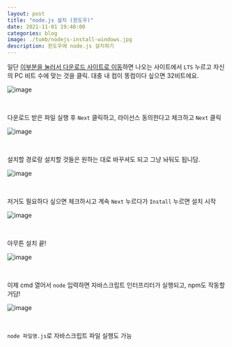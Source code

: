 ```yaml
---
layout: post
title: "node.js 설치 (윈도우)"
date: 2021-11-01 19:40:00
categories: blog
image: ./tumb/nodejs-install-windows.jpg
description: 윈도우에 node.js 설치하기
---
```


일단 [이부분을 눌러서 다운로드 사이트로 이동](https://nodejs.org/ko/download/)하면 나오는 사이트에서 `LTS` 누르고 자신의 PC 비트 수에 맞는 것을 클릭. 대충 내 컴이 똥컴이다 싶으면 32비트에요.

![image](https://darktornado.github.io/blog/assets/images/nodejs-install-windows/0.jpg)

<br>

다운로드 받은 파일 실행 후 `Next` 클릭하고, 라이선스 동의한다고 체크하고 `Next` 클릭

![image](https://darktornado.github.io/blog/assets/images/nodejs-install-windows/1.jpg)

<br>

설치할 경로랑 설치할 것들은 원하는 대로 바꾸셔도 되고 그냥 놔둬도 됩니담.

![image](https://darktornado.github.io/blog/assets/images/nodejs-install-windows/2.jpg)

<br>

저거도 필요하다 싶으면 체크하시고 계속 `Next` 누르다가 `Install` 누르면 설치 시작

![image](https://darktornado.github.io/blog/assets/images/nodejs-install-windows/3.jpg)

<br>

아무튼 설치 끝!

![image](https://darktornado.github.io/blog/assets/images/nodejs-install-windows/4.jpg)

<br>

이제 cmd 열어서 `node` 입력하면 자바스크립트 인터프리터가 실행되고, npm도 작동할거담!

![image](https://darktornado.github.io/blog/assets/images/nodejs-install-windows/5.jpg)

<br>

`node 파일명.js`로 자바스크립트 파일 실행도 가능
